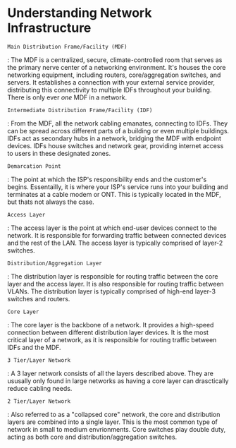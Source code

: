 # Understanding Network Infrastructure

`Main Distribution Frame/Facility (MDF)`

:   The MDF is a centralized, secure, climate-controlled room that serves as the primary nerve center of a networking environment. It's houses the core networking equipment, including routers, core/aggregation switches, and servers. It establishes a connection with your external service provider, distributing this connectivity to multiple IDFs throughout your building. There is only ever *one* MDF in a network.

`Intermediate Distribution Frame/Facility (IDF)`

:   From the MDF, all the network cabling emanates, connecting to IDFs. They can be spread across different parts of a building or even multiple buildings. IDFs act as secondary hubs in a network, bridging the MDF with endpoint devices. IDFs house switches and network gear, providing internet access to users in these designated zones.

`Demarcation Point`

:   The point at which the ISP's responsibility ends and the customer's begins. Essentailly, it is where your ISP's service runs into your building and terminates at a cable modem or ONT. This is typically located in the MDF, but thats not always the case.

`Access Layer`

:   The access layer is the point at which end-user devices connect to the network. It is responsible for forwarding traffic between connected devices and the rest of the LAN. The access layer is typically comprised of layer-2 switches.

`Distribution/Aggregation Layer`

:   The distribution layer is responsible for routing traffic between the core layer and the access layer. It is also responsible for routing traffic between VLANs. The distribution layer is typically comprised of high-end layer-3 switches and routers.

`Core Layer`

:   The core layer is the backbone of a network. It provides a high-speed connection between different distribution layer devices. It is the most critical layer of a network, as it is responsible for routing traffic between IDFs and the MDF.

`3 Tier/Layer Network`

:   A 3 layer network consists of all the layers described above. They are ususally only found in large networks as having a core layer can drasctically reduce cabling needs.

`2 Tier/Layer Network`

:   Also referred to as a "collapsed core" network, the core and distribution layers are combined into a single layer. This is the most common type of network in small to medium envrionments. Core switches play double duty, acting as both core and distribution/aggregation switches.
